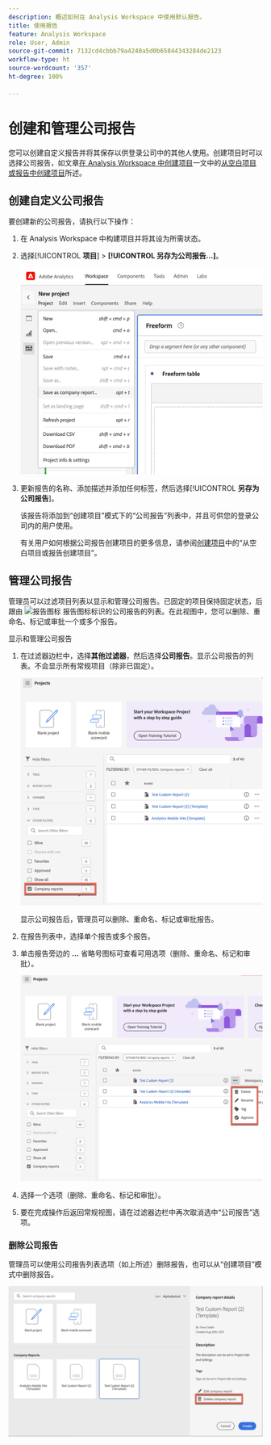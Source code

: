 ```yaml
---
description: 概述如何在 Analysis Workspace 中使用默认报告。
title: 使用报告
feature: Analysis Workspace
role: User, Admin
source-git-commit: 7132cd4cbbb79a4240a5d0b65844343284de2123
workflow-type: ht
source-wordcount: '357'
ht-degree: 100%

---
```


# 创建和管理公司报告

您可以创建自定义报告并将其保存以供登录公司中的其他人使用。创建项目时可以选择公司报告，如文章[在 Analysis Workspace 中创建项目](/help/analyze/analysis-workspace/build-workspace-project/create-projects.md)一文中的[从空白项目或报告中创建项目](/help/analyze/analysis-workspace/build-workspace-project/create-projects.md#create-a-project-from-a-blank-project-or-a-report)所述。

## 创建自定义公司报告

要创建新的公司报告，请执行以下操作：

1. 在 Analysis Workspace 中构建项目并将其设为所需状态。
1. 选择&#x200B;[!UICONTROL **项目**] > **[!UICONTROL 另存为公司报告...]**。

   ![公司报告](assets/company-report.png)

1. 更新报告的名称、添加描述并添加任何标签，然后选择&#x200B;[!UICONTROL **另存为公司报告**]。

   该报告将添加到“创建项目”模式下的“公司报告”列表中，并且可供您的登录公司内的用户使用。

   有关用户如何根据公司报告创建项目的更多信息，请参阅[创建项目](/help/analyze/analysis-workspace/build-workspace-project/create-projects.md)中的“从空白项目或报告创建项目”。

## 管理公司报告

管理员可以过滤项目列表以显示和管理公司报告。已固定的项目保持固定状态，后跟由 ![报告图标](https://spectrum.adobe.com/static/icons/workflow_18/Smock_FileTemplate_18_N.svg) 报告图标标识的公司报告的列表。在此视图中，您可以删除、重命名、标记或审批一个或多个报告。

显示和管理公司报告

1. 在过滤器边栏中，选择&#x200B;**其他过滤器**，然后选择&#x200B;**公司报告**。显示公司报告的列表。不会显示所有常规项目（除非已固定）。

   ![显示公司报告过滤器](assets/company-reports-filter.png)

   显示公司报告后，管理员可以删除、重命名、标记或审批报告。

1. 在报告列表中，选择单个报告或多个报告。

1. 单击报告旁边的 **...** 省略号图标可查看可用选项（删除、重命名、标记和审批）。

   ![公司报告图标](assets/company-reports-actions.png)

1. 选择一个选项（删除、重命名、标记和审批）。

1. 要在完成操作后返回常规视图，请在过滤器边栏中再次取消选中“公司报告”选项。

### 删除公司报告

管理员可以使用公司报告列表选项（如上所述）删除报告，也可以从“创建项目”模式中删除报告。

![其他过滤器](assets/delete-fr-create-project-modal.png)